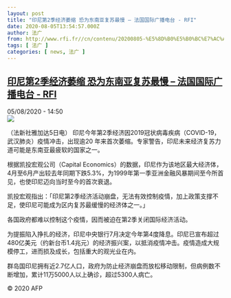 ```yaml
---
layout: post
title: "印尼第2季经济萎缩 恐为东南亚复苏最慢 – 法国国际广播电台 - RFI"
date: 2020-08-05T13:54:57.000Z
author: 法广
from: http://www.rfi.fr//cn/contenu/20200805-%E5%8D%B0%E5%B0%BC%E7%AC%AC2%E5%AD%A3%E7%BB%8F%E6%B5%8E%E8%90%8E%E7%BC%A9-%E6%81%90%E4%B8%BA%E4%B8%9C%E5%8D%97%E4%BA%9A%E5%A4%8D%E8%8B%8F%E6%9C%80%E6%85%A2
tags: [ 法广 ]
categories: [ news, 法广 ]
---
```

<!--1596635697000-->
[印尼第2季经济萎缩 恐为东南亚复苏最慢 – 法国国际广播电台 - RFI](http://www.rfi.fr//cn/contenu/20200805-%E5%8D%B0%E5%B0%BC%E7%AC%AC2%E5%AD%A3%E7%BB%8F%E6%B5%8E%E8%90%8E%E7%BC%A9-%E6%81%90%E4%B8%BA%E4%B8%9C%E5%8D%97%E4%BA%9A%E5%A4%8D%E8%8B%8F%E6%9C%80%E6%85%A2)
------

<div>
<div>05/08/2020 - 14:50</div><img src="https://s.rfi.fr/media/display/eb59b3be-d71b-11ea-8d9d-005056a964fe/w:310/p:16x9/eco0009b.200805205002.jpg"><div class="t-content__body u-clearfix"><div class="m-interstitial"></div><p>（法新社雅加达5日电）    印尼今年第2季经济因2019冠状病毒疾病（COVID-19，武汉肺炎）疫情冲击，出现逾20 年来首次萎缩。专家警告，印尼未来经济复苏力道可能是东南亚最疲软的国家之一。</p><p>    根据凯投宏观公司（Capital Economics）的数据，印尼作为该地区最大经济体，4月至6月产出较去年同期下跌5.3%，为1999年第一季亚洲金融风暴期间至今所首见，也使印尼迈向当时至今的首次衰退。</p><p>    凯投宏观指出：「印尼第2季经济活动崩盘，无法有效控制疫情，加上政策支撑不足，使印尼可能成为区内复苏最缓慢的经济体之一。」</p><p>    各国政府都难以控制这个疫情，因而被迫在第2季关闭国际经济活动。</p><p>    为提振陷入挣扎的经济，印尼中央银行7月决定今年第4度降息。印尼已宣布超过480亿美元（约新台币1.4兆元）的经济振兴案，以抵消疫情冲击。疫情造成大规模停工，进而损及成长，包括重大的观光业在内。</p><p>    群岛国印尼拥有近2.7亿人口，政府为防止经济崩盘而放松移动限制，但病例数不断增加，累计11万5000人以上确诊，超过5300人病亡。</p><p class="t-copyright">© 2020 AFP</p>        </div>
</div>
